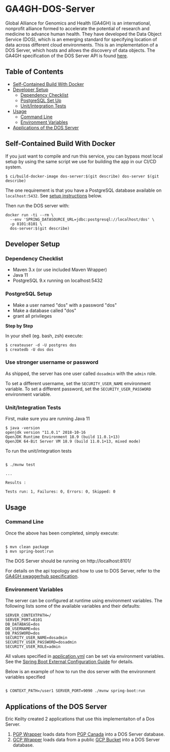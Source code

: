 # GA4GH-DOS-Server

Global Alliance for Genomics and Health (GA4GH) is an international, nonprofit alliance formed to accelerate the potential of research and medicine to advance human health. They have developed the Data Object Service (DOS), which is an emerging standard for specifying location of data across different cloud environments. This is an implementation of a DOS Server, which hosts and allows the discovery of data objects. The GA4GH specification of the DOS Server API is found [here](https://ga4gh.github.io/data-object-service-schemas/#/).

## Table of Contents
* [Self-Contained Build With Docker](#self-contained-build-with-docker)
* [Developer Setup](#developer-setup)
  * [Dependency Checklist](#dependency-checklist)
  * [PostgreSQL Set Up](#postgresql-set-up)
  * [Unit/Integration Tests](#unitintegration-tests)
* [Usage](#usage)
  * [Command Line](#command-line)
  * [Environment Variables](#environment-variables)
* [Applications of the DOS Server](#applications-of-the-dos-server)

## Self-Contained Build With Docker

If you just want to compile and run this service, you can bypass most local setup by using the same script
we use for building the app in our CI/CD system.

```
$ ci/build-docker-image dos-server:$(git describe) dos-server $(git describe)
``` 

The one requirement is that you have a PostgreSQL database available on `localhost:5432`. See
[setup instructions](#postgresql-setup) below.

Then run the DOS server with:

```
docker run -ti --rm \
  --env 'SPRING_DATASOURCE_URL=jdbc:postgresql://localhost/dos' \
  -p 8101:8101 \
  dos-server:$(git describe)
```

## Developer Setup

### Dependency Checklist 

* Maven 3.x (or use included Maven Wrapper)
* Java 11
* PostgreSQL 9.x running on localhost:5432

### PostgreSQL Setup

* Make a user named "dos" with a password "dos"
* Make a database called "dos"
* grant all privileges


**Step by Step**

In your shell (eg. bash, zsh) execute:

```
$ createuser -d -U postgres dos
$ createdb -U dos dos
```

### Use stronger username or password

As shipped, the server has one user called `dosadmin` with the `admin` role.

To set a different username, set the `SECURITY_USER_NAME` environment variable.
To set a different password, set the `SECURITY_USER_PASSWORD` environment variable.


### Unit/Integration Tests

First, make sure you are running Java 11
```
$ java -version
openjdk version "11.0.1" 2018-10-16
OpenJDK Runtime Environment 18.9 (build 11.0.1+13)
OpenJDK 64-Bit Server VM 18.9 (build 11.0.1+13, mixed mode)
```

To run the unit/integration tests
```

$ ./mvnw test

...

Results :

Tests run: 1, Failures: 0, Errors: 0, Skipped: 0
```

## Usage

### Command Line
Once the above has been completed, simply execute:

```

$ mvn clean package
$ mvn spring-boot:run

```

The DOS Server should be running on http://localhost:8101/

For details on the api topology and how to use to DOS Server, refer to the [GA4GH swaggerhub specification](https://ga4gh.github.io/data-object-service-schemas/#/).

### Environment Variables

The server can be configured at runtime using environment variables. The following lists some of the available
variables and their defaults:

```
SERVER_CONTEXTPATH=/
SERVER_PORT=8101
DB_DATABASE=dos
DB_USERNAME=dos
DB_PASSWORD=dos
SECURITY_USER_NAME=dosadmin
SECURITY_USER_PASSWORD=dosadmin
SECURITY_USER_ROLE=admin
```

All values specified in [application.yml](src/main/resources/application.yml) can be set via environment variables.
See the [Spring Boot External Configuration Guide](https://docs.spring.io/spring-boot/docs/current/reference/html/boot-features-external-config.html) for details.

Below is an example of how to run the dos server with the environment variables specified

```

$ CONTEXT_PATH=/user1 SERVER_PORT=9090 ./mvnw spring-boot:run

```

## Applications of the DOS Server

Eric Keilty created 2 applications that use this implementaiton of a Dos Server.

1. [PGP Wrapper](https://github.com/ekeilty17/DOS-Server-PGP-Wrapper) loads data from [PGP Canada](https://personalgenomes.ca/data) into a DOS Server database.
2. [GCP Wrapper](https://github.com/ekeilty17/DOS-Server-GCP-Wrapper) loads data from a public [GCP Bucket](https://cloud.google.com/storage/docs/json_api/v1/buckets) into a DOS Server database.
